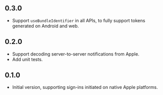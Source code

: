 ## 0.3.0

- Support `useBundleIdentifier` in all APIs, to fully support tokens generated on Android and web.

## 0.2.0

- Support decoding server-to-server notifications from Apple.
- Add unit tests.

## 0.1.0

- Initial version, supporting sign-ins initiated on native Apple platforms. 
